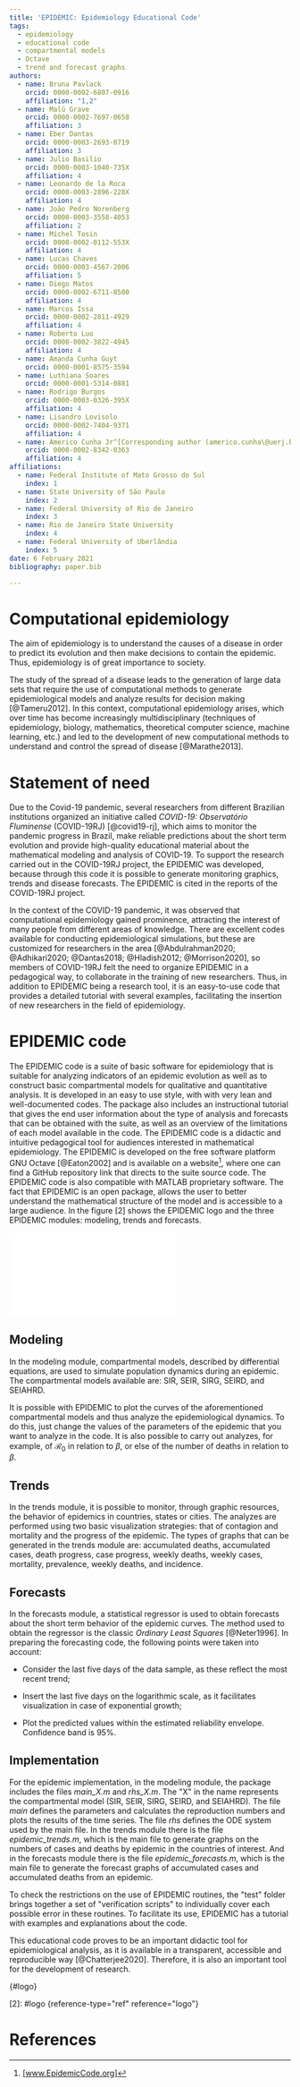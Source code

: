 ```yaml
---
title: 'EPIDEMIC: Epidemiology Educational Code'
tags:
  - epidemiology
  - educational code
  - compartmental models
  - Octave
  - trend and forecast graphs
authors:
  - name: Bruna Pavlack
    orcid: 0000-0002-6807-0916
    affiliation: "1,2"
  - name: Malú Grave 
    orcid: 0000-0002-7697-0658
    affiliation: 3
  - name: Eber Dantas
    orcid: 0000-0003-2693-0719
    affiliation: 3
  - name: Julio Basilio
    orcid: 0000-0003-1040-735X
    affiliation: 4
  - name: Leonardo de la Roca
    orcid: 0000-0003-2896-228X
    affiliation: 4
  - name: João Pedro Norenberg
    orcid: 0000-0003-3558-4053
    affiliation: 2
  - name: Michel Tosin 
    orcid: 0000-0002-0112-553X
    affiliation: 4
  - name: Lucas Chaves
    orcid: 0000-0003-4567-2006
    affiliation: 5
  - name: Diego Matos
    orcid: 0000-0002-6711-8500
    affiliation: 4
  - name: Marcos Issa
    orcid: 0000-0002-2811-4929
    affiliation: 4
  - name: Roberto Luo
    orcid: 0000-0002-3822-4945
    affiliation: 4
  - name: Amanda Cunha Guyt
    orcid: 0000-0001-8575-3594
  - name: Luthiana Soares
    orcid: 0000-0001-5314-0881
  - name: Rodrigo Burgos
    orcid: 0000-0003-0326-395X
    affiliation: 4
  - name: Lisandro Lovisolo
    orcid: 0000-0002-7404-9371
    affiliation: 4
  - name: Americo Cunha Jr^[Corresponding author (americo.cunha\@uerj.br).]
    orcid: 0000-0002-8342-0363
    affiliation: 4 
affiliations:
  - name: Federal Institute of Mato Grosso do Sul
    index: 1
  - name: State University of São Paulo
    index: 2
  - name: Federal University of Rio de Janeiro
    index: 3
  - name: Rio de Janeiro State University
    index: 4
  - name: Federal University of Uberlândia
    index: 5
date: 6 February 2021
bibliography: paper.bib

---
```


# Computational epidemiology

The aim of epidemiology is to understand the causes of a disease in
order to predict its evolution and then make decisions to contain the
epidemic. Thus, epidemiology is of great importance to society.

The study of the spread of a disease leads to the generation of large
data sets that require the use of computational methods to generate
epidemiological models and analyze results for decision making
[@Tameru2012]. In this context, computational epidemiology arises,
which over time has become increasingly multidisciplinary (techniques of
epidemiology, biology, mathematics, theoretical computer science,
machine learning, etc.) and led to the development of new computational
methods to understand and control the spread of disease [@Marathe2013].

# Statement of need

Due to the Covid-19 pandemic, several researchers from different
Brazilian institutions organized an initiative called *COVID-19:
Observatório Fluminense* (COVID-19RJ) [@covid19-rj], which aims to
monitor the pandemic progress in Brazil, make reliable predictions about
the short term evolution and provide high-quality educational material
about the mathematical modeling and analysis of COVID-19. To support the
research carried out in the COVID-19RJ project, the EPIDEMIC was
developed, because through this code it is possible to generate
monitoring graphics, trends and disease forecasts. The EPIDEMIC is cited
in the reports of the COVID-19RJ project.

In the context of the COVID-19 pandemic, it was observed that
computational epidemiology gained prominence, attracting the interest of
many people from different areas of knowledge. There are excellent codes
available for conducting epidemiological simulations, but these are
customized for researchers in the area
[@Abdulrahman2020; @Adhikari2020; @Dantas2018; @Hladish2012; @Morrison2020],
so members of COVID-19RJ felt the need to organize EPIDEMIC in a
pedagogical way, to collaborate in the training of new researchers.
Thus, in addition to EPIDEMIC being a research tool, it is an
easy-to-use code that provides a detailed tutorial with several
examples, facilitating the insertion of new researchers in the field of
epidemiology.

# EPIDEMIC code

The EPIDEMIC code is a suite of basic software for epidemiology that is
suitable for analyzing indicators of an epidemic evolution as well as to
construct basic compartmental models for qualitative and quantitative
analysis. It is developed in an easy to use style, with with very lean
and well-documented codes. The package also includes an instructional
tutorial that gives the end user information about the type of analysis
and forecasts that can be obtained with the suite, as well as an
overview of the limitations of each model available in the code. The
EPIDEMIC code is a didactic and intuitive pedagogical tool for audiences
interested in mathematical epidemiology. The EPIDEMIC is developed on
the free software platform GNU Octave [@Eaton2002] and is available on
a website[^1], where one can find a GitHub repository link that directs
to the suite source code. The EPIDEMIC code is also compatible with
MATLAB proprietary software. The fact that EPIDEMIC is an open package,
allows the user to better understand the mathematical structure of the
model and is accessible to a large audience. In the figure [2] shows the EPIDEMIC logo
and the three EPIDEMIC modules: modeling, trends and forecasts.

![Illustration of the EPIDEMIC code logo and EPIDEMIC modules.] 

## Modeling

In the modeling module, compartmental models, described by differential
equations, are used to simulate population dynamics during an epidemic.
The compartmental models available are: SIR, SEIR, SIRG, SEIRD, and
SEIAHRD.

It is possible with EPIDEMIC to plot the curves of the aforementioned
compartmental models and thus analyze the epidemiological dynamics. To
do this, just change the values of the parameters of the epidemic that
you want to analyze in the code. It is also possible to carry out
analyzes, for example, of $\mathcal{R}_0$ in relation to $\beta$, or
else of the number of deaths in relation to $\beta$.

## Trends

In the trends module, it is possible to monitor, through graphic
resources, the behavior of epidemics in countries, states or cities. The
analyzes are performed using two basic visualization strategies: that of
contagion and mortality and the progress of the epidemic. The types of
graphs that can be generated in the trends module are: accumulated
deaths, accumulated cases, death progress, case progress, weekly deaths,
weekly cases, mortality, prevalence, weekly deaths, and incidence.

## Forecasts

In the forecasts module, a statistical regressor is used to obtain
forecasts about the short term behavior of the epidemic curves. The
method used to obtain the regressor is the classic *Ordinary Least
Squares* [@Neter1996]. In preparing the forecasting code, the following
points were taken into account:

- Consider the last five days of the data sample, as these reflect the most recent trend;

- Insert the last five days on the logarithmic scale, as it facilitates visualization in case of exponential growth;

- Plot the predicted values within the estimated reliability envelope. Confidence band is 95%.

## Implementation

For the epidemic implementation, in the modeling module, the package
includes the files *main_X.m* and *rhs_X.m*. The \"X\" in the name
represents the compartmental model (SIR, SEIR, SIRG, SEIRD, and
SEIAHRD). The file *main* defines the parameters and calculates the
reproduction numbers and plots the results of the time series. The file
*rhs* defines the ODE system used by the main file. In the trends module
there is the file *epidemic_trends.m*, which is the main file to
generate graphs on the numbers of cases and deaths by epidemic in the
countries of interest. And in the forecasts module there is the file
*epidemic_forecasts.m*, which is the main file to generate the forecast
graphs of accumulated cases and accumulated deaths from an epidemic.

To check the restrictions on the use of EPIDEMIC routines, the \"test\"
folder brings together a set of \"verification scripts\" to individually
cover each possible error in these routines. To facilitate its use,
EPIDEMIC has a tutorial with examples and explanations about the code.

This educational code proves to be an important didactic tool for
epidemiological analysis, as it is available in a transparent,
accessible and reproducible way [@Chatterjee2020]. Therefore, it is
also an important tool for the development of research.

[^1]: [www.EpidemicCode.org]

  [www.EpidemicCode.org]: www.EpidemicCode.org
  
  [Illustration of the EPIDEMIC code logo and EPIDEMIC modules.]: figEPIDEMIC.pdf
  {#logo}
  
  [2]: #logo {reference-type="ref" reference="logo"}


# References

